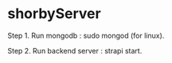 # shorbyServer

Step 1. Run mongodb : sudo mongod (for linux).

Step 2. Run backend server : strapi start.
